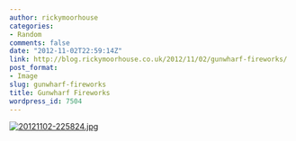 ```yaml
---
author: rickymoorhouse
categories:
- Random
comments: false
date: "2012-11-02T22:59:14Z"
link: http://blog.rickymoorhouse.co.uk/2012/11/02/gunwharf-fireworks/
post_format:
- Image
slug: gunwharf-fireworks
title: Gunwharf Fireworks
wordpress_id: 7504
---
```


[![20121102-225824.jpg](http://rickymoorhouse.files.wordpress.com/2012/11/20121102-225824.jpg)](http://rickymoorhouse.files.wordpress.com/2012/11/20121102-225824.jpg)
